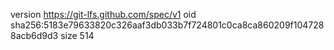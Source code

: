 version https://git-lfs.github.com/spec/v1
oid sha256:5183e79633820c326aaf3db033b7f724801c0ca8ca860209f1047288acb6d9d3
size 514
